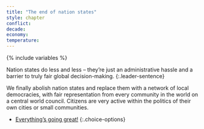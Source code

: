 ```yaml
---
title: "The end of nation states"
style: chapter
conflict: 
decade: 
economy: 
temperature: 
---
```


{% include variables %}

Nation states do less and less – they’re just an administrative hassle and a barrier to truly fair global decision-making.
{:.leader-sentence}

We finally abolish nation states and replace them with a network of local democracies, with fair representation from every community in the world on a central world council. Citizens are very active within the politics of their own cities or small communities.

- [Everything’s going great!](chapter_martians-return.html)
{:.choice-options}
